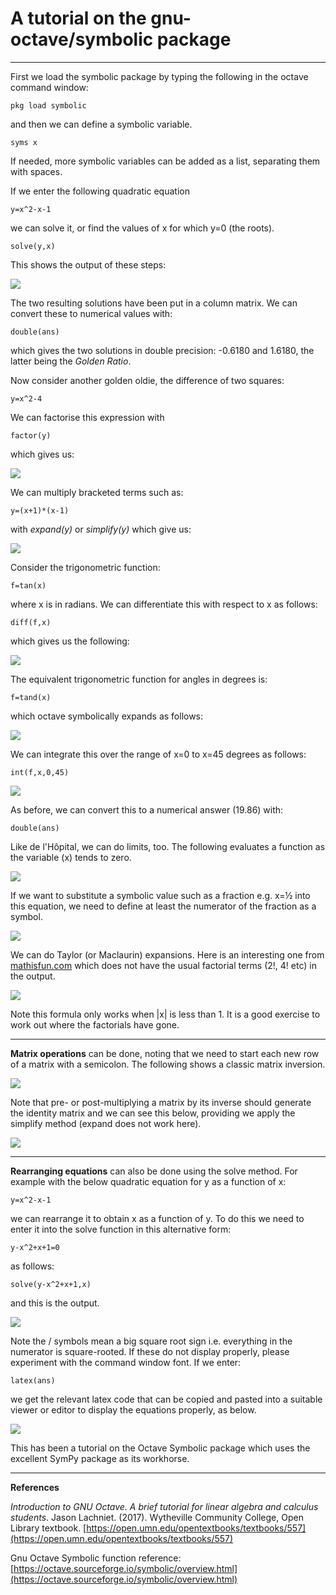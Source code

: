 # A tutorial on the gnu-octave/symbolic package

---

First we load the symbolic package by typing the following in the octave command window:

	pkg load symbolic

and then we can define a symbolic variable.

	syms x

If needed, more symbolic variables can be added as a list, separating them with spaces. 

If we enter the following quadratic equation

	y=x^2-x-1 

we can solve it, or find the values of x for which y=0 (the roots).

	solve(y,x)

This shows the output of these steps:

![](solve.png)

The two resulting solutions have been put in a column matrix. We can convert these to numerical values with:

	double(ans) 

 which gives the two solutions in double precision: -0.6180 and 1.6180, the latter being the <i>Golden Ratio</i>. 
 
 Now consider another golden oldie, the difference of two squares: 
 
	y=x^2-4

We can factorise this expression with

	factor(y)

which gives us:

![](factor.png)

We can multiply bracketed terms such as:

	y=(x+1)*(x-1)

with *expand(y)* or *simplify(y)* which give us:

![](expand.png)

Consider the trigonometric function: 

	f=tan(x) 

where x is in radians. We can differentiate this with respect to x as follows:

	diff(f,x)

which gives us the following: 

![](difftan.png) 

The equivalent trigonometric function for angles in degrees is: 

	f=tand(x)
	
which octave symbolically expands as follows:

![](tand.png)

We can integrate this over the range of x=0 to x=45 degrees as follows: 
	
	int(f,x,0,45)

![](inttand.png)

As before, we can convert this to a numerical answer (19.86) with: 

	double(ans) 

Like de l'H&#244;pital, we can do limits, too. The following evaluates a function as the variable (x) tends to zero. 

![](limits.png) 

If we want to substitute a symbolic value such as a fraction e.g. x=&#189; into this equation, we need to define at least the numerator of the fraction as a symbol. 

![](symfrac.png) 

We can do Taylor (or Maclaurin) expansions. Here is an interesting one from [mathisfun.com](https://www.mathsisfun.com/algebra/taylor-series.html)  which does not have the usual factorial terms (2!, 4! etc) in the output. 

![](taylor.png) 

Note this formula only works when |x| is less than 1. It is a good exercise to work out where the factorials have gone. 

---

**Matrix operations** can be done, noting that we need to start each new row of a matrix with a semicolon. The following shows a classic matrix inversion. 

![](matrix.png) 

Note that pre- or post-multiplying a matrix by its inverse should generate the identity matrix and we can see this below, providing we apply the simplify method (expand does not work here). 

![](identity.png) 

---

**Rearranging equations** can also be done using the solve method. For example with the below quadratic equation for y as a function of x:
 
	y=x^2-x-1 

we can rearrange it to obtain x as a function of y. To do this we need to enter it into the solve function in this alternative form:
 
	y-x^2+x+1=0 

as follows:

	solve(y-x^2+x+1,x)

and this is the output.

![](rearrange.png) 

Note the \/ symbols mean a big square root sign i.e. everything in the numerator is square-rooted. If these do not display properly, please experiment with the command window font. If we enter: 

	latex(ans)

we get the relevant latex code that can be copied and pasted into a suitable viewer or editor to display the equations properly, as below.

![](latex.png) 

This has been a tutorial on the Octave Symbolic package which uses the excellent SymPy package as its workhorse. 

---

**References** 

*Introduction to GNU Octave. A brief tutorial for linear algebra and calculus students*. Jason Lachniet. (2017). Wytheville Community College, Open Library textbook. [https://open.umn.edu/opentextbooks/textbooks/557](https://open.umn.edu/opentextbooks/textbooks/557) 

  Gnu Octave Symbolic function reference: [https://octave.sourceforge.io/symbolic/overview.html](https://octave.sourceforge.io/symbolic/overview.html) 